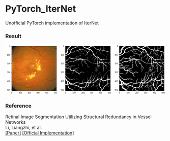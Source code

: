 # PyTorch_IterNet
Unofficial PyTorch implementation of IterNet

### Result
![Segmentation results](./results/result.png)

### Reference
Retinal Image Segmentation Utilizing Structural Redundancy in Vessel Networks\
Li, Liangzhi, et al.\
[[Paper]](https://arxiv.org/abs/1912.05763)
[[Official Implementation]](https://github.com/conscienceli/IterNet)
